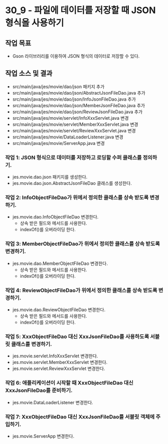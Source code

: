 # 30_9 - 파일에 데이터를 저장할 때 JSON 형식을 사용하기

## 작업 목표

- Gson 라이브러리를 이용하여 JSON 형식의 데이터로 저장할 수 있다.

## 작업 소스 및 결과

- src/main/java/jes/movie/dao/json 패키지 추가
- src/main/java/jes/movie/dao/json/AbstractJsonFileDao.java 추가
- src/main/java/jes/movie/dao/json/InfoJsonFileDao.java 추가
- src/main/java/jes/movie/dao/json/MemberJsonFileDao.java 추가
- src/main/java/jes/movie/dao/json/ReviewJsonFileDao.java 추가
- src/main/java/jes/movie/servlet/InfoXxxServlet.java 변경
- src/main/java/jes/movie/servlet/MemberXxxServlet.java 변경
- src/main/java/jes/movie/servlet/ReviewXxxServlet.java 변경
- src/main/java/jes/movie/DataLoaderListener.java 변경
- src/main/java/jes/movie/ServerApp.java 변경


### 작업 1: JSON 형식으로 데이터를 저장하고 로딩할 수퍼 클래스를 정의하기.

- jes.movie.dao.json 패키지를 생성한다.
- jes.movie.dao.json.AbstractJsonFileDao 클래스를 생성한다.


### 작업 2: InfoObjectFileDao가 위에서 정의한 클래스를 상속 받도록 변경하기.

- jes.movie.dao.InfoObjectFileDao 변경한다.
  - 상속 받은 필드와 메서드를 사용한다.
  - indexOf()를 오버라이딩 한다.


### 작업 3: MemberObjectFileDao가 위에서 정의한 클래스를 상속 받도록 변경하기.

- jes.movie.dao.MemberObjectFileDao 변경한다.
  - 상속 받은 필드와 메서드를 사용한다.
  - indexOf()를 오버라이딩 한다.


### 작업 4: ReviewObjectFileDao가 위에서 정의한 클래스를 상속 받도록 변경하기.

- jes.movie.dao.ReviewObjectFileDao 변경한다.
  - 상속 받은 필드와 메서드를 사용한다.
  - indexOf()를 오버라이딩 한다.

  
### 작업 5: XxxObjectFileDao 대신 XxxJsonFileDao를 사용하도록 서블릿 클래스를 변경하기.

- jes.movie.servlet.InfoXxxServlet 변경한다.
- jes.movie.servlet.MemberXxxServlet 변경한다.
- jes.movie.servlet.ReviewXxxServlet 변경한다.


### 작업 6: 애플리케이션이 시작할 때 XxxObjectFileDao 대신 XxxJsonFileDao를 준비하기.

- jes.movie.DataLoaderListener 변경한다.


### 작업 7: XxxObjectFileDao 대신 XxxJsonFileDao를 서블릿 객체에 주입하기.

- jes.movie.ServerApp 변경한다.
 



  
  